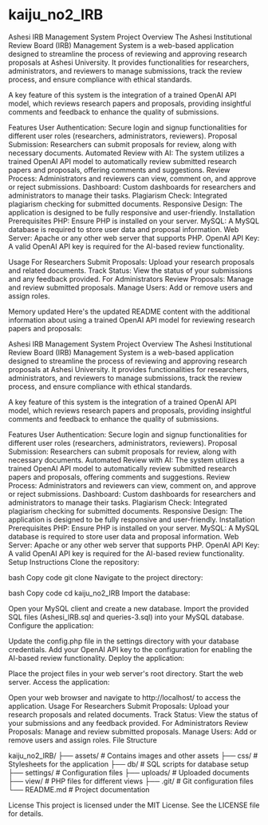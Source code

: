 # kaiju_no2_IRB

Ashesi IRB Management System
Project Overview
The Ashesi Institutional Review Board (IRB) Management System is a web-based application designed to streamline the process of reviewing and approving research proposals at Ashesi University. It provides functionalities for researchers, administrators, and reviewers to manage submissions, track the review process, and ensure compliance with ethical standards.

A key feature of this system is the integration of a trained OpenAI API model, which reviews research papers and proposals, providing insightful comments and feedback to enhance the quality of submissions.

Features
User Authentication: Secure login and signup functionalities for different user roles (researchers, administrators, reviewers).
Proposal Submission: Researchers can submit proposals for review, along with necessary documents.
Automated Review with AI: The system utilizes a trained OpenAI API model to automatically review submitted research papers and proposals, offering comments and suggestions.
Review Process: Administrators and reviewers can view, comment on, and approve or reject submissions.
Dashboard: Custom dashboards for researchers and administrators to manage their tasks.
Plagiarism Check: Integrated plagiarism checking for submitted documents.
Responsive Design: The application is designed to be fully responsive and user-friendly.
Installation
Prerequisites
PHP: Ensure PHP is installed on your server.
MySQL: A MySQL database is required to store user data and proposal information.
Web Server: Apache or any other web server that supports PHP.
OpenAI API Key: A valid OpenAI API key is required for the AI-based review functionality.

Usage
For Researchers
Submit Proposals: Upload your research proposals and related documents.
Track Status: View the status of your submissions and any feedback provided.
For Administrators
Review Proposals: Manage and review submitted proposals.
Manage Users: Add or remove users and assign roles.


Memory updated
Here's the updated README content with the additional information about using a trained OpenAI API model for reviewing research papers and proposals:

Ashesi IRB Management System
Project Overview
The Ashesi Institutional Review Board (IRB) Management System is a web-based application designed to streamline the process of reviewing and approving research proposals at Ashesi University. It provides functionalities for researchers, administrators, and reviewers to manage submissions, track the review process, and ensure compliance with ethical standards.

A key feature of this system is the integration of a trained OpenAI API model, which reviews research papers and proposals, providing insightful comments and feedback to enhance the quality of submissions.

Features
User Authentication: Secure login and signup functionalities for different user roles (researchers, administrators, reviewers).
Proposal Submission: Researchers can submit proposals for review, along with necessary documents.
Automated Review with AI: The system utilizes a trained OpenAI API model to automatically review submitted research papers and proposals, offering comments and suggestions.
Review Process: Administrators and reviewers can view, comment on, and approve or reject submissions.
Dashboard: Custom dashboards for researchers and administrators to manage their tasks.
Plagiarism Check: Integrated plagiarism checking for submitted documents.
Responsive Design: The application is designed to be fully responsive and user-friendly.
Installation
Prerequisites
PHP: Ensure PHP is installed on your server.
MySQL: A MySQL database is required to store user data and proposal information.
Web Server: Apache or any other web server that supports PHP.
OpenAI API Key: A valid OpenAI API key is required for the AI-based review functionality.
Setup Instructions
Clone the repository:

bash
Copy code
git clone <repository-url>
Navigate to the project directory:

bash
Copy code
cd kaiju_no2_IRB
Import the database:

Open your MySQL client and create a new database.
Import the provided SQL files (Ashesi_IRB.sql and queries-3.sql) into your MySQL database.
Configure the application:

Update the config.php file in the settings directory with your database credentials.
Add your OpenAI API key to the configuration for enabling the AI-based review functionality.
Deploy the application:

Place the project files in your web server's root directory.
Start the web server.
Access the application:

Open your web browser and navigate to http://localhost/ to access the application.
Usage
For Researchers
Submit Proposals: Upload your research proposals and related documents.
Track Status: View the status of your submissions and any feedback provided.
For Administrators
Review Proposals: Manage and review submitted proposals.
Manage Users: Add or remove users and assign roles.
File Structure

kaiju_no2_IRB/
├── assets/                   # Contains images and other assets
├── css/                      # Stylesheets for the application
├── db/                       # SQL scripts for database setup
├── settings/                 # Configuration files
├── uploads/                  # Uploaded documents
├── view/                     # PHP files for different views
├── .git/                     # Git configuration files
└── README.md                 # Project documentation

License
This project is licensed under the MIT License. See the LICENSE file for details.
